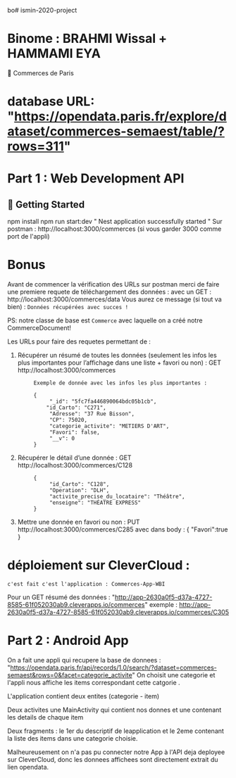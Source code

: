 bo# ismin-2020-project

# Binome : BRAHMI Wissal + HAMMAMI EYA


📝 Commerces de Paris 
# database URL: "https://opendata.paris.fr/explore/dataset/commerces-semaest/table/?rows=311" 
 
        
# Part 1 : Web Development API
## 🚀 Getting Started

npm install
npm run start:dev
    " Nest application successfully started "
Sur postman : http://localhost:3000/commerces (si vous garder 3000 comme port de l'appli)


# Bonus 
Avant de commencer la vérification des URLs sur postman merci de faire une premiere requete de téléchargement des données :
                             avec un GET : http://localhost:3000/commerces/data
                             Vous aurez ce message (si tout va bien) :  `Données récupérées avec succes !` 

PS: notre classe de base est `Commerce` avec laquelle on a créé notre CommerceDocument! 


Les URLs pour faire des requetes permettant de :
1. Récupérer un résumé de toutes les données (seulement les infos les plus importantes pour l’affichage dans une liste + favori ou non) :
            GET http://localhost:3000/commerces

            Exemple de donnée avec les infos les plus importantes :
        
            {
                 "_id": "5fc7fa446890064bdc05b1cb",
                "id_Carto": "C271",
                 "Adresse": "37 Rue Bisson",
                 "CP": 75020,
                 "categorie_activite": "METIERS D'ART",
                 "Favori": false,
                 "__v": 0
            } 

2. Récupérer le détail d’une donnée :
            GET http://localhost:3000/commerces/C128
            
            {
                 "id_Carto": "C128",
                 "Operation": "DLH",
                 "activite_precise_du_locataire": "Théâtre",
                 "enseigne": "THÉATRE EXPRESS"
            }

3. Mettre une donnée en favori ou non :
            PUT http://localhost:3000/commerces/C285    avec dans body : {
                                                                            "Favori":true
                                                                        }

# déploiement sur CleverCloud : 
    c'est fait c'est l'application : Commerces-App-WBI 
   Pour un GET résumé des données :  "http://app-2630a0f5-d37a-4727-8585-61f052030ab9.cleverapps.io/commerces"
                            exemple : http://app-2630a0f5-d37a-4727-8585-61f052030ab9.cleverapps.io/commerces/C305

# Part 2 : Android App

On a fait une appli qui recupere  la base de donnees :  "https://opendata.paris.fr/api/records/1.0/search/?dataset=commerces-semaest&rows=0&facet=categorie_activite"
On choisit une categorie et l'appli nous affiche les items correspondant  cette catgorie .

L'application contient deux entites (categorie - item)

Deux activites une MainActivity qui contient nos donnes et une contenant les details de chaque item

Deux fragments : le 1er du descriptif de leapplication et le 2eme contenant la liste des items dans une categorie choisie.

Malheureusement on n'a pas pu connecter notre App à l'API deja deployee sur CleverCloud, donc les donnees affichees sont directement extrait du lien opendata.
